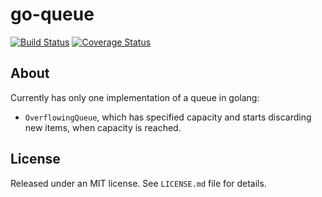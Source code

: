 go-queue
========
[![Build Status](https://travis-ci.org/petrkotek/go-queue.svg?branch=master)](https://travis-ci.org/petrkotek/go-queue)
[![Coverage Status](https://coveralls.io/repos/petrkotek/go-queue/badge.svg?branch=master&service=github)](https://coveralls.io/github/petrkotek/go-vector?branch=master)

## About

Currently has only one implementation of a queue in golang:
- `OverflowingQueue`, which has specified capacity and starts discarding new items, when capacity is reached.

## License

Released under an MIT license. See `LICENSE.md` file for details.
